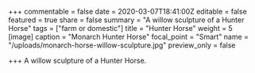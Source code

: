 +++
commentable = false
date = 2020-03-07T18:41:00Z
editable = false
featured = true
share = false
summary = "A willow sculpture of a Hunter Horse"
tags = ["farm or domestic"]
title = "Hunter Horse"
weight = 5
[image]
caption = "Monarch Hunter Horse"
focal_point = "Smart"
name = "/uploads/monarch-horse-willow-sculpture.jpg"
preview_only = false

+++
A willow sculpture of a Hunter Horse.